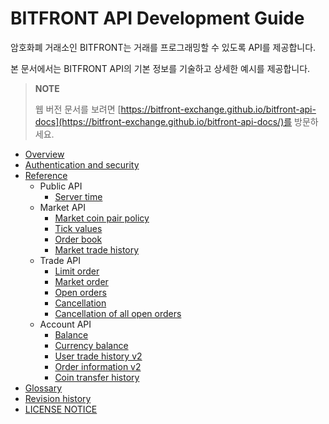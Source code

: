 # BITFRONT API Development Guide

암호화폐 거래소인 BITFRONT는 거래를 프로그래밍할 수 있도록 API를 제공합니다.

본 문서에서는 BITFRONT API의 기본 정보를 기술하고 상세한 예시를 제공합니다.

> **NOTE**
> 
> 웹 버전 문서를 보려면 [https://bitfront-exchange.github.io/bitfront-api-docs](https://bitfront-exchange.github.io/bitfront-api-docs/)를 방문하세요.

  - [Overview](/ko/1_Overview.md)
  - [Authentication and security](/ko/2_Authentication_and_Security_Policy.md)
  - [Reference](/ko/3_Reference.md)
      - Public API
          - [Server time](/ko/api/public/v1-public-time-get.md)
      - Market API
          - [Market coin pair policy](/ko/api/market/v1-market-public-coins-pairPolicy-get.md)
          - [Tick values](/ko/api/market/v1-market-public-currentTickValue-get.md)
          - [Order book](/ko/api/market/v1-market-public-orderBooks-get.md)
          - [Market trade history](/ko/api/market/v1-market-public-tradeHistory-get.md)
      - Trade API
          - [Limit order](/ko/api/trade/v1-trade-limitOrders-post.md)
          - [Market order](/ko/api/trade/v1-trade-marketOrders-post.md)
          - [Open orders](/ko/api/trade/v1-trade-openOrders-get.md)
          - [Cancellation](/ko/api/trade/v1-trade-orders-delete.md)
          - [Cancellation of all open orders](/ko/api/trade/v1-trade-openOrders-delete.md)
      - Account API
          - [Balance](/ko/api/account/v1-account-balances-get.md)
          - [Currency balance](/ko/api/account/v1-account-balances-currency-get.md)
          - [User trade history v2](/ko/api/account/v2-account-tradeHistory-get.md)
          - [Order information v2](/ko/api/account/v2-account-orders-orderID-get.md)
          - [Coin transfer history](/ko/api/account/v1-account-transactionHistory-get.md)
  - [Glossary](/ko/5_Terms.md)
  - [Revision history](/ko/0_About_This_Document.md)
  - [LICENSE NOTICE](/ko/LICENSE.md)
